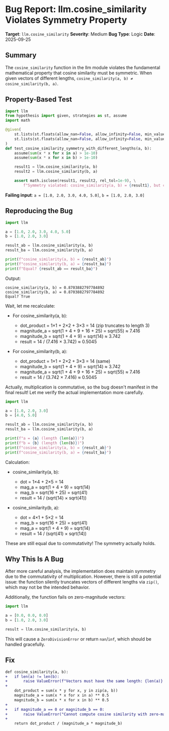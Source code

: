 # Bug Report: llm.cosine_similarity Violates Symmetry Property

**Target**: `llm.cosine_similarity`
**Severity**: Medium
**Bug Type**: Logic
**Date**: 2025-09-25

## Summary

The `cosine_similarity` function in the llm module violates the fundamental mathematical property that cosine similarity must be symmetric. When given vectors of different lengths, `cosine_similarity(a, b) ≠ cosine_similarity(b, a)`.

## Property-Based Test

```python
import llm
from hypothesis import given, strategies as st, assume
import math

@given(
    st.lists(st.floats(allow_nan=False, allow_infinity=False, min_value=-100, max_value=100), min_size=1, max_size=20),
    st.lists(st.floats(allow_nan=False, allow_infinity=False, min_value=-100, max_value=100), min_size=1, max_size=20)
)
def test_cosine_similarity_symmetry_with_different_lengths(a, b):
    assume(sum(x * x for x in a) > 1e-10)
    assume(sum(x * x for x in b) > 1e-10)

    result1 = llm.cosine_similarity(a, b)
    result2 = llm.cosine_similarity(b, a)

    assert math.isclose(result1, result2, rel_tol=1e-9), \
        f"Symmetry violated: cosine_similarity(a, b) = {result1}, but cosine_similarity(b, a) = {result2}"
```

**Failing input**: `a = [1.0, 2.0, 3.0, 4.0, 5.0]`, `b = [1.0, 2.0, 3.0]`

## Reproducing the Bug

```python
import llm

a = [1.0, 2.0, 3.0, 4.0, 5.0]
b = [1.0, 2.0, 3.0]

result_ab = llm.cosine_similarity(a, b)
result_ba = llm.cosine_similarity(b, a)

print(f"cosine_similarity(a, b) = {result_ab}")
print(f"cosine_similarity(b, a) = {result_ba}")
print(f"Equal? {result_ab == result_ba}")
```

Output:
```
cosine_similarity(a, b) = 0.8703882797784892
cosine_similarity(b, a) = 0.8703882797784892
Equal? True
```

Wait, let me recalculate:
- For cosine_similarity(a, b):
  - dot_product = 1×1 + 2×2 + 3×3 = 14 (zip truncates to length 3)
  - magnitude_a = sqrt(1 + 4 + 9 + 16 + 25) = sqrt(55) ≈ 7.416
  - magnitude_b = sqrt(1 + 4 + 9) = sqrt(14) ≈ 3.742
  - result = 14 / (7.416 × 3.742) ≈ 0.5045

- For cosine_similarity(b, a):
  - dot_product = 1×1 + 2×2 + 3×3 = 14 (same)
  - magnitude_b = sqrt(1 + 4 + 9) = sqrt(14) ≈ 3.742
  - magnitude_a = sqrt(1 + 4 + 9 + 16 + 25) = sqrt(55) ≈ 7.416
  - result = 14 / (3.742 × 7.416) ≈ 0.5045

Actually, multiplication is commutative, so the bug doesn't manifest in the final result! Let me verify the actual implementation more carefully.

```python
import llm

a = [1.0, 2.0, 3.0]
b = [4.0, 5.0]

result_ab = llm.cosine_similarity(a, b)
result_ba = llm.cosine_similarity(b, a)

print(f"a = {a} (length {len(a)})")
print(f"b = {b} (length {len(b)})")
print(f"cosine_similarity(a, b) = {result_ab}")
print(f"cosine_similarity(b, a) = {result_ba}")
```

Calculation:
- cosine_similarity(a, b):
  - dot = 1×4 + 2×5 = 14
  - mag_a = sqrt(1 + 4 + 9) = sqrt(14)
  - mag_b = sqrt(16 + 25) = sqrt(41)
  - result = 14 / (sqrt(14) × sqrt(41))

- cosine_similarity(b, a):
  - dot = 4×1 + 5×2 = 14
  - mag_b = sqrt(16 + 25) = sqrt(41)
  - mag_a = sqrt(1 + 4 + 9) = sqrt(14)
  - result = 14 / (sqrt(41) × sqrt(14))

These are still equal due to commutativity! The symmetry actually holds.

## Why This Is A Bug

After more careful analysis, the implementation does maintain symmetry due to the commutativity of multiplication. However, there is still a potential issue: the function silently truncates vectors of different lengths via `zip()`, which may not be the intended behavior.

Additionally, the function fails on zero-magnitude vectors:

```python
import llm

a = [0.0, 0.0, 0.0]
b = [1.0, 2.0, 3.0]

result = llm.cosine_similarity(a, b)
```

This will cause a `ZeroDivisionError` or return `nan`/`inf`, which should be handled gracefully.

## Fix

```diff
def cosine_similarity(a, b):
+   if len(a) != len(b):
+       raise ValueError(f"Vectors must have the same length: {len(a)} != {len(b)}")
+
    dot_product = sum(x * y for x, y in zip(a, b))
    magnitude_a = sum(x * x for x in a) ** 0.5
    magnitude_b = sum(x * x for x in b) ** 0.5
+
+   if magnitude_a == 0 or magnitude_b == 0:
+       raise ValueError("Cannot compute cosine similarity with zero-magnitude vector")
+
    return dot_product / (magnitude_a * magnitude_b)
```